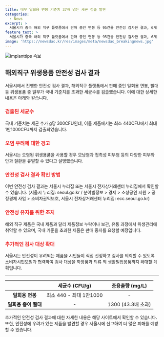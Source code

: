 ```yaml
---
title: 테무 일회용 면봉 기준치 37배 넘는 세균 검출 발견
categories:
  - News
excerpt: >
  서울시가 중국 해외 직구 플랫폼에서 판매 중인 면봉 등 95건을 안전성 검사한 결과, 6개 제품에서는 국내 기준치의 최대 37배가 넘는 세균이 검출됐다. 또한, 쉬인에서 판매 중인 일회용 종이 빨대 3개 제품에서도 국내 기준치의 43.3배나 되는 성분이 검출됐다. 시는 이에 대해 해당 제품의 판매 중지를 요청할 예정이며, 미래에는 더 많은 생활용품을 대상으로 안전성 검사를 실시할 예정이라고 밝혔다.
feature_text: >
  서울시가 중국 해외 직구 플랫폼에서 판매 중인 면봉 등 95건을 안전성 검사한 결과, 6개 제품에서는 국내 기준치의 최대 37배가 넘는 세균이 검출됐다. 또한, 쉬인에서 판매 중인 일회용 종이 빨대 3개 제품에서도 국내 기준치의 43.3배나 되는 성분이 검출됐다. 시는 이에 대해 해당 제품의 판매 중지를 요청할 예정이며, 미래에는 더 많은 생활용품을 대상으로 안전성 검사를 실시할 예정이라고 밝혔다.
image: 'https://newsdao.kr/res/images/meta/newsdao_breakingnews.jpg'
---
```


<p><img src="https://newsdao.kr/res/images/meta/newsdao_breakingnews.jpg" alt="implanttips 속보" /></p>

<h2 data-ke-size="size26">해외직구 위생용품 안전성 검사 결과</h2>

<p data-ke-size="size16">서울시에서 진행한 안전성 검사 결과, 해외직구 플랫폼에서 판매 중인 일회용 면봉, 빨대 등 위생용품 중 일부가 국내 기준치를 초과한 세균수를 검출했습니다. 이에 대한 상세한 내용은 아래와 같습니다.</p>

<h3><b><span style="color: #ee2323;">검출된 세균수</span></b></h3>

<p data-ke-size="size16">국내 기준치는 세균 수가 g당 300CFU인데, 이들 제품에서는 최소 440CFU에서 최대 1만1000CFU까지 검출되었습니다.</p>

<h3><b><span style="color: #ee2323;">오염 우려에 대한 경고</span></b></h3>

<p data-ke-size="size16">서울시는 오염된 위생용품을 사용할 경우 모낭염과 접촉성 피부염 등의 다양한 피부와 안과 질환을 유발할 수 있다고 설명했습니다.</p>

<h3><b><span style="color: #ee2323;">안전성 검사 결과 확인 방법</span></b></h3>

<p data-ke-size="size16">이번 안전성 검사 결과는 서울시 누리집 또는 서울시 전자상거래센터 누리집에서 확인할 수 있습니다. (서울시 누리집: seoul.go.kr / 분야별정보 > 경제 > 소상공인 지원 > 공정경제 사업 > 소비자권익보호, 서울시 전자상거래센터 누리집: ecc.seoul.go.kr)</p>

<h3><b><span style="color: #ee2323;">안전성 유지를 위한 조치</span></b></h3>

<p data-ke-size="size16">해외 직구 제품은 국내 제품과 달리 제품정보 누락이나 보관, 유통 과정에서 위생관리에 취약할 수 있으며, 국내 기준을 초과한 제품은 판매 중지를 요청할 예정입니다.</p>

<h3><b><span style="color: #ee2323;">추가적인 검사 대상 확대</span></b></h3>

<p data-ke-size="size16">서울시는 안전성이 우려되는 제품을 시민들이 직접 선정하고 검사를 의뢰할 수 있도록 소비자시민모임과 협력하여 검사 대상을 화장품과 의류 외 생활밀접용품까지 확대할 계획입니다.</p>

<hr>

<table>
<thead>
<tr>
<th style="text-align: center;"></th>
<th style="text-align: center;">세균수 (CFU/g)</th>
<th style="text-align: center;">총용출량 (mg/L)</th>
</tr>
</thead>
<tbody>
<tr>
<td style="text-align: center;"><b>일회용 면봉</b></td>
<td style="text-align: center;">최소 440 - 최대 1만1000</td>
<td style="text-align: center;">-</td>
</tr>
<tr>
<td style="text-align: center;"><b>일회용 종이 빨대</b></td>
<td style="text-align: center;">-</td>
<td style="text-align: center;">1300 (43.3배 초과)</td>
</tr>
</tbody>
</table>

<p data-ke-size="size16">추가적인 안전성 검사 결과에 대한 자세한 내용은 해당 사이트에서 확인할 수 있습니다. 또한, 안전성에 우려가 있는 제품을 발견할 경우 서울시에 신고하여 더 많은 피해를 예방할 수 있습니다.</p>

<p data-ke-size="size16">&nbsp;</p>

